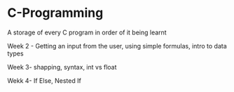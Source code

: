 # C-Programming
A storage of every C program in order of it being learnt 

Week 2 - Getting an input from the user, using simple formulas, intro to data types

Week 3- shapping, syntax, int vs float

Wekk 4- If Else, Nested If
